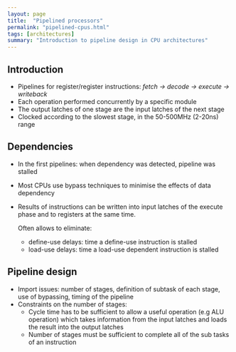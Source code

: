 ```yaml
---
layout: page
title:  "Pipelined processors"
permalink: "pipelined-cpus.html"
tags: [architectures]
summary: "Introduction to pipeline design in CPU architectures"
---
```


## Introduction
* Pipelines for register/register instructions: *fetch -> decode -> execute ->
  writeback*
* Each operation performed concurrently by a specific module
* The output latches of one stage are the input latches of the next stage
* Clocked according to the slowest stage, in the 50-500MHz (2-20ns) range

## Dependencies
* In the first pipelines: when dependency was detected, pipeline was stalled
* Most CPUs use bypass techniques to minimise the effects of data dependency
* Results of instructions can be written into input latches of the execute phase
  and to registers at the same time.

  Often allows to eliminate:
  * define-use delays: time a define-use instruction is stalled
  * load-use delays: time a load-use dependent instruction is stalled

## Pipeline design
* Import issues: number of stages, definition of subtask of each stage, use of
  bypassing, timing of the pipeline
* Constraints on the number of stages:
  * Cycle time has to be sufficient to allow a useful operation (e.g ALU operation)
  which takes information from the input latches and loads the result into the
  output latches
  * Number of stages must be sufficient to complete all of the sub tasks of an
  instruction
